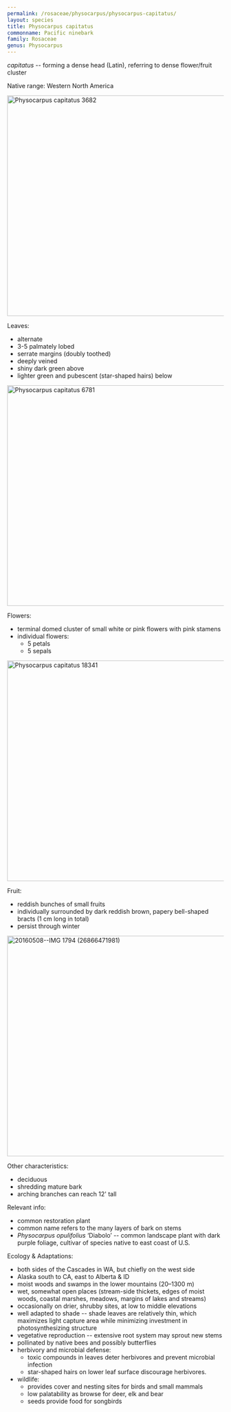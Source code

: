 ```yaml
---
permalink: /rosaceae/physocarpus/physocarpus-capitatus/
layout: species
title: Physocarpus capitatus
commonname: Pacific ninebark
family: Rosaceae
genus: Physocarpus
---
```


*capitatus* -- forming a dense head (Latin), referring to dense flower/fruit cluster

Native range: Western North America

<a title="Walter Siegmund / CC BY-SA (https://creativecommons.org/licenses/by-sa/3.0)" href="https://commons.wikimedia.org/wiki/File:Physocarpus_capitatus_3682.JPG"><img width="512" alt="Physocarpus capitatus 3682" src="https://upload.wikimedia.org/wikipedia/commons/thumb/4/4d/Physocarpus_capitatus_3682.JPG/512px-Physocarpus_capitatus_3682.JPG"></a>

Leaves:
  - alternate
  - 3-5 palmately lobed
  - serrate margins (doubly toothed)
  - deeply veined
  - shiny dark green above
  - lighter green and pubescent (star-shaped hairs) below

<a title="Walter Siegmund / CC BY-SA (https://creativecommons.org/licenses/by-sa/3.0)" href="https://commons.wikimedia.org/wiki/File:Physocarpus_capitatus_6781.JPG"><img width="512" alt="Physocarpus capitatus 6781" src="https://upload.wikimedia.org/wikipedia/commons/thumb/b/b7/Physocarpus_capitatus_6781.JPG/512px-Physocarpus_capitatus_6781.JPG"></a>

Flowers:
  - terminal domed cluster of small white or pink flowers with pink stamens
  - individual flowers:
    - 5 petals
    - 5 sepals

<a title="Walter Siegmund / CC BY-SA (http://creativecommons.org/licenses/by-sa/3.0/)" href="https://commons.wikimedia.org/wiki/File:Physocarpus_capitatus_18341.JPG"><img width="512" alt="Physocarpus capitatus 18341" src="https://upload.wikimedia.org/wikipedia/commons/thumb/7/7f/Physocarpus_capitatus_18341.JPG/512px-Physocarpus_capitatus_18341.JPG"></a>

Fruit:
  - reddish bunches of small fruits
  - individually surrounded by dark reddish brown, papery bell-shaped bracts (1 cm long in total)
  - persist through winter

<a title="Ryan McMinds / CC BY (https://creativecommons.org/licenses/by/2.0)" href="https://commons.wikimedia.org/wiki/File:20160508--IMG_1794_(26866471981).jpg"><img width="512" alt="20160508--IMG 1794 (26866471981)" src="https://upload.wikimedia.org/wikipedia/commons/thumb/a/ac/20160508--IMG_1794_%2826866471981%29.jpg/512px-20160508--IMG_1794_%2826866471981%29.jpg"></a>

Other characteristics:
  - deciduous
  - shredding mature bark
  - arching branches can reach 12' tall

Relevant info:
  - common restoration plant
  - common name refers to the many layers of bark on stems
  - *Physocarpus opulifolius* ‘Diabolo’ -- common landscape plant with dark purple foliage, cultivar of species native to east coast of U.S.

Ecology & Adaptations:
  - both sides of the Cascades in WA, but chiefly on the west side
  - Alaska south to CA, east to Alberta & ID
  - moist woods and swamps in the lower mountains (20–1300 m)
  - wet, somewhat open places (stream-side thickets, edges of moist woods, coastal marshes, meadows, margins of lakes and streams)
  - occasionally on drier, shrubby sites, at low to middle elevations
  - well adapted to shade -- shade leaves are relatively thin, which maximizes light capture area while minimizing investment in photosynthesizing structure
  - vegetative reproduction -- extensive root system may sprout new stems
  - pollinated by native bees and possibly butterflies
  - herbivory and microbial defense:
    - toxic compounds in leaves deter herbivores and prevent microbial infection
    - star-shaped hairs on lower leaf surface discourage herbivores.
  - wildlife:
    - provides cover and nesting sites for birds and small mammals
    - low palatability as browse for deer, elk and bear
    - seeds provide food for songbirds

